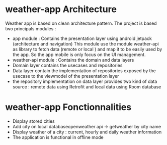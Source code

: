 # weather-app Architecture
Weather app is based on clean architecture pattern.
The project is based two principals modules :
- app module : Contains the presentation layer using android jetpack (architecture and  navigation)
                This module use the module weather-api as library to fetch data (remote or local ) and map it to be easily used by the app.
So the app mobile is only focus on the UI management.
- weather-api module : Contains the domain and data layers
- Domain layer contains the usecases and repositories
- Data layer contain the implementation of repositories exposed by the usecase to the viewmodel of the presentation layer
- the repository implementation on data layer provides two kind of data source : remote data using Retrofit and local data using Room database

# weather-app Fonctionnalities
- Display stored cities
- Add city on local databaseopenweather api -> getweather by city name
- Display weather of a city : current, hourly and daily weather information
- The application is functional in offline mode    
